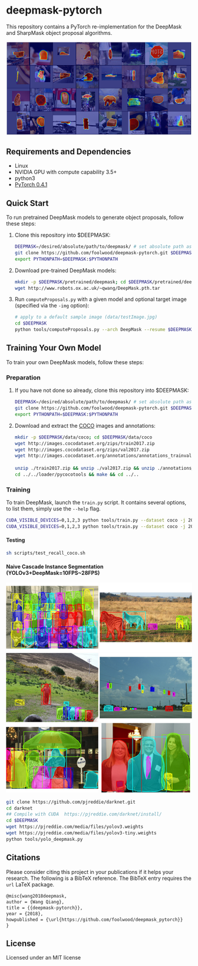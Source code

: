 # deepmask-pytorch

This repository contains a PyTorch re-implementation for the DeepMask and SharpMask object proposal algorithms.

<div align="center">
  <img src="data/heatmap.png" width="700px" />
</div>

## Requirements and Dependencies
* Linux
* NVIDIA GPU with compute capability 3.5+
* python3
* [PyTorch 0.4.1](https://pytorch.org/)

## Quick Start
To run pretrained DeepMask models to generate object proposals, follow these steps:

1. Clone this repository into $DEEPMASK:

   ```bash
   DEEPMASK=/desired/absolute/path/to/deepmask/ # set absolute path as desired
   git clone https://github.com/foolwood/deepmask-pytorch.git $DEEPMASK
   export PYTHONPATH=$DEEPMASK:$PYTHONPATH
   ```

2. Download pre-trained DeepMask models:

   ```bash
   mkdir -p $DEEPMASK/pretrained/deepmask; cd $DEEPMASK/pretrained/deepmask
   wget http://www.robots.ox.ac.uk/~qwang/DeepMask.pth.tar
   ```

3. Run `computeProposals.py` with a given model and optional target image (specified via the `-img` option):

   ```bash
   # apply to a default sample image (data/testImage.jpg)
   cd $DEEPMASK
   python tools/computeProposals.py --arch DeepMask --resume $DEEPMASK/pretrained/deepmask/DeepMask.pth.tar --img /path/to/image.jpg
   ```

## Training Your Own Model
To train your own DeepMask models, follow these steps:

### Preparation
1. If you have not done so already, clone this repository into $DEEPMASK:

   ```bash
   DEEPMASK=/desired/absolute/path/to/deepmask/ # set absolute path as desired
   git clone https://github.com/foolwood/deepmask-pytorch.git $DEEPMASK
   export PYTHONPATH=$DEEPMASK:$PYTHONPATH
   ```

2. Download and extract the [COCO](http://mscoco.org/) images and annotations:

   ```bash
   mkdir -p $DEEPMASK/data/coco; cd $DEEPMASK/data/coco
   wget http://images.cocodataset.org/zips/train2017.zip
   wget http://images.cocodataset.org/zips/val2017.zip
   wget http://images.cocodataset.org/annotations/annotations_trainval2017.zip

   unzip ./train2017.zip && unzip ./val2017.zip && unzip ./annotations_trainval2017.zip
   cd ../../loader/pycocotools && make && cd ../..
   ```

### Training
To train DeepMask, launch the `train.py` script. It contains several options, to list them, simply use the `--help` flag.

```bash
CUDA_VISIBLE_DEVICES=0,1,2,3 python tools/train.py --dataset coco -j 20 --freeze_bn
CUDA_VISIBLE_DEVICES=0,1,2,3 python tools/train.py --dataset coco -j 20 --arch SharpMask --freeze_bn
```

#### Testing
```bash
sh scripts/test_recall_coco.sh
```

#### Naive Cascade Instance Segmentation (YOLOv3+DeepMask=10FPS~28FPS)

<div align="center">
  <img src="data/00129.jpg" width="250px" />
  <img src="data/00149.jpg" width="250px" />
  <img src="data/00182.jpg" width="250px" />
  <img src="data/00311.jpg" width="250px" />
  <img src="data/00358.jpg" width="250px" />
  <img src="data/00507.jpg" width="250px" />
</div>

```bash
git clone https://github.com/pjreddie/darknet.git
cd darknet
## Compile with CUDA  https://pjreddie.com/darknet/install/
cd $DEEPMASK
wget https://pjreddie.com/media/files/yolov3.weights
wget https://pjreddie.com/media/files/yolov3-tiny.weights
python tools/yolo_deepmask.py
```


## Citations
Please consider citing this project in your publications if it helps your research. The following is a BibTeX reference. The BibTeX entry requires the `url` LaTeX package.
```
@misc{wang2018deepmask,
author = {Wang Qiang},
title = {{deepmask-pytorch}},
year = {2018},
howpublished = {\url{https://github.com/foolwood/deepmask_pytorch}}
}
```

## License

Licensed under an MIT license

